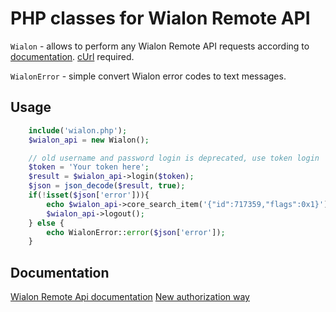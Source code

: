 PHP classes for Wialon Remote API
=================================

`Wialon` - allows to perform any Wialon Remote API requests according to [documentation](http://sdk.wialon.com/wiki/en/sidebar/remoteapi/remoteapi). [cUrl](http://www.php.net/manual/en/intro.curl.php) required.

`WialonError` - simple convert Wialon error codes to text messages.

Usage
-----

```PHP
	include('wialon.php');
	$wialon_api = new Wialon();

	// old username and password login is deprecated, use token login
	$token = 'Your token here';
	$result = $wialon_api->login($token);
	$json = json_decode($result, true);
	if(!isset($json['error'])){
		echo $wialon_api->core_search_item('{"id":717359,"flags":0x1}');
		$wialon_api->logout();
	} else {
		echo WialonError::error($json['error']);
	}
```

Documentation
-----------------

[Wialon Remote Api documentation](http://sdk.wialon.com/wiki/en/sidebar/remoteapi/apiref/apiref "Remote Api")
[New authorization way](http://sdk.wialon.com/wiki/en/local/remoteapi/apiref/login/login)
